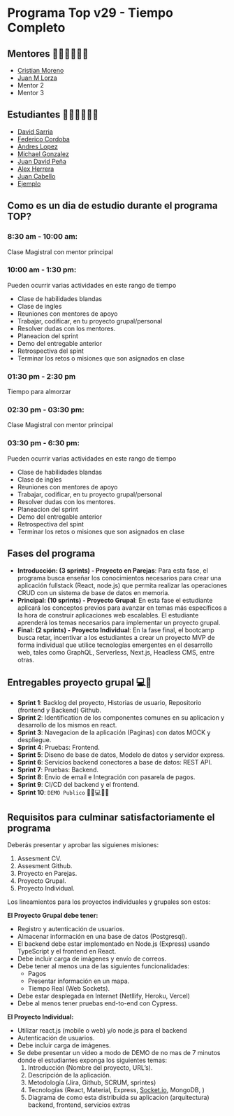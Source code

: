 # Programa Top v29 - Tiempo Completo

## Mentores 👩🏻‍🏫👨🏼‍🏫

- [Cristian Moreno](profiles/mentor-principal.md)
- [Juan M Lorza](profiles/mentor-apoyo.md)
- Mentor 2
- Mentor 3

## Estudiantes 👩🏻‍💻🧑🏼‍💻

- [David Sarria](profiles/david-sarria.md)
- [Federico Cordoba](profiles/federico-cordoba.md)
- [Andres Lopez](profiles/andres-maker.md)
- [Michael Gonzalez](profiles/michael-gonzalez.md)
- [Juan David Peña](profiles/jd-pena-maker.md)
- [Alex Herrera](profiles/alex-herrera.md)
- [Juan Cabello](profiles/juan-cabello.md)
- [Ejemplo](profiles/ejemplo-maker.md)

## Como es un dia de estudio durante el programa TOP?

### 8:30 am - 10:00 am:

Clase Magistral con mentor principal

### 10:00 am - 1:30 pm:

Pueden ocurrir varias actividades en este rango de tiempo

- Clase de habilidades blandas
- Clase de ingles
- Reuniones con mentores de apoyo
- Trabajar, codificar, en tu proyecto grupal/personal
- Resolver dudas con los mentores.
- Planeacion del sprint
- Demo del entregable anterior
- Retrospectiva del spint
- Terminar los retos o misiones que son asignados en clase

### 01:30 pm - 2:30 pm

Tiempo para almorzar

### 02:30 pm - 03:30 pm:

Clase Magistral con mentor principal

### 03:30 pm - 6:30 pm:

Pueden ocurrir varias actividades en este rango de tiempo

- Clase de habilidades blandas
- Clase de ingles
- Reuniones con mentores de apoyo
- Trabajar, codificar, en tu proyecto grupal/personal
- Resolver dudas con los mentores.
- Planeacion del sprint
- Demo del entregable anterior
- Retrospectiva del spint
- Terminar los retos o misiones que son asignados en clase

## Fases del programa

- **Introducción: (3 sprints) - Proyecto en Parejas**: Para esta fase, el programa busca enseñar los conocimientos necesarios para crear una aplicación fullstack (React, node.js) que permita realizar las operaciones CRUD con un sistema de base de datos en memoria.
- **Principal: (10 sprints) - Proyecto Grupal**: En esta fase el estudiante aplicará los conceptos previos para avanzar en temas más específicos a la hora de construir aplicaciones web escalables. El estudiante aprenderá los temas necesarios para implementar un proyecto grupal.
- **Final: (2 sprints) - Proyecto Individual**: En la fase final, el bootcamp busca retar, incentivar a los estudiantes a crear un proyecto MVP de forma individual que utilice tecnologías emergentes en el desarrollo web, tales como GraphQL, Serverless, Next.js, Headless CMS, entre otras.

## Entregables proyecto grupal 💻🤝

- **Sprint 1**: Backlog del proyecto, Historias de usuario, Repositorio (frontend y Backend) Github.
- **Sprint 2**: Identification de los componentes comunes en su aplicacion y desarrollo de los mismos en react.
- **Sprint 3**: Navegacion de la aplicación (Paginas) con datos MOCK y despliegue.
- **Sprint 4**: Pruebas: Frontend.
- **Sprint 5**: Diseno de base de datos, Modelo de datos y servidor express.
- **Sprint 6**: Servicios backend conectores a base de datos: REST API.
- **Sprint 7**: Pruebas: Backend.
- **Sprint 8**: Envio de email e Integración con pasarela de pagos.
- **Sprint 9**: CI/CD del backend y el frontend.
- **Sprint 10**: `DEMO Publico` 🎊🎉💻🎊🎉

## Requisitos para culminar satisfactoriamente el programa

Deberás presentar y aprobar las siguienes misiones:

1. Assesment CV.
2. Assesment Github.
3. Proyecto en Parejas.
4. Proyecto Grupal.
5. Proyecto Individual.

Los lineamientos para los proyectos individuales y grupales son estos:

**El Proyecto Grupal debe tener:**

- Registro y autenticación de usuarios.
- Almacenar información en una base de datos (Postgresql).
- El backend debe estar implementado en Node.js (Express) usando TypeScript y el frontend en React.
- Debe incluir carga de imágenes y envío de correos.
- Debe tener al menos una de las siguientes funcionalidades:
  - Pagos
  - Presentar información en un mapa.
  - Tiempo Real (Web Sockets).
- Debe estar desplegada en Internet (Netllify, Heroku, Vercel)
- Debe al menos tener pruebas end-to-end con Cypress.

**El Proyecto Individual:**

- Utilizar react.js (mobile o web) y/o node.js para el backend
- Autenticación de usuarios.
- Debe incluir carga de imágenes.
- Se debe presentar un video a modo de DEMO de no mas de 7 minutos donde el estudiantes exponga los siguientes temas:
  1. Introducción (Nombre del proyecto, URL’s).
  2. Descripción de la aplicación.
  3. Metodología (Jira, Github, SCRUM, sprintes)
  4. Tecnologías (React, Material, Express, [Socket.io](http://socket.io/), MongoDB, )
  5. Diagrama de como esta distribuida su aplicacion (arquitectura) backend, frontend, servicios extras
